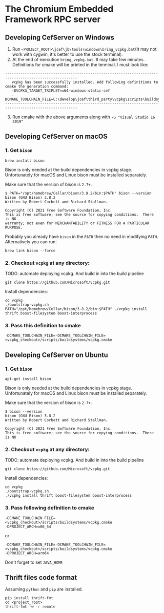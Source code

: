 # The Chromium Embedded Framework RPC server

## Developing CefServer on Windows

1. Run `<PROJECT_ROOT>\jcef\jb\tools\windows\bring_vcpkg.bat`(It may not work with cygwin, it's better to use the stock terminal).
2. At the end of execution `bring_vcpkg.bat`. It may take few minutes. Definitions for cmake will be printed in the terminal. I must look like: 
```
-------------------------------------------------------------------------------------------------------
   vcpkg has been successfully installed. Add following definitions to cmake the generation command:
   -DVCPKG_TARGET_TRIPLET=x64-windows-static-cef
   -DCMAKE_TOOLCHAIN_FILE=C:\develop\jcef\third_party\vcpkg\scripts\buildsystems\vcpkg.cmake
-------------------------------------------------------------------------------------------------------
```
3. Run cmake with the above arguments along with `-G "Visual Studio 16 2019"`

## Developing CefServer on macOS
### 1. Get `bison`
```
brew install bison
```
Bison is only needed at the build dependencies in vcpkg stage.
Unfortunately for macOS and Linux bison must be installed separately.

Make sure that the version of bison is `2.7+`.
```
$ PATH="/opt/homebrew/Cellar/bison/3.8.2/bin:$PATH" bison --version
bison (GNU Bison) 3.8.2
Written by Robert Corbett and Richard Stallman.

Copyright (C) 2021 Free Software Foundation, Inc.
This is free software; see the source for copying conditions.  There is NO
warranty; not even for MERCHANTABILITY or FITNESS FOR A PARTICULAR PURPOSE.
``` 
Probably you already have `bison` in the `PATH` then no need in modifying `PATH`. 
Alternatively you can run:
```
brew link bison --force
```

### 2. Checkout `vcpkg` at any directory:
TODO: automate deploying vcpkg. And build in into the build pipeline
```
git clone https://github.com/Microsoft/vcpkg.git
```
Install dependencies:
```
cd vcpkg
./bootstrap-vcpkg.sh
PATH="/opt/homebrew/Cellar/bison/3.8.2/bin:$PATH" ./vcpkg install thrift boost-filesystem boost-interprocess
```

### 3. Pass this definition to cmake
`-DCMAKE_TOOLCHAIN_FILE=-DCMAKE_TOOLCHAIN_FILE=<vcpkg_checkout>/scripts/buildsystems/vcpkg.cmake`

## Developing CefServer on Ubuntu
### 1. Get `bison`
```
apt-get install bison
```
Bison is only needed at the build dependencies in vcpkg stage.
Unfortunately for macOS and Linux bison must be installed separately.

Make sure that the version of bison is `2.7+`.
```
$ bison --version
bison (GNU Bison) 3.8.2
Written by Robert Corbett and Richard Stallman.

Copyright (C) 2021 Free Software Foundation, Inc.
This is free software; see the source for copying conditions.  There is NO
``` 

### 2. Checkout `vcpkg` at any directory:
TODO: automate deploying vcpkg. And build in into the build pipeline
```
git clone https://github.com/Microsoft/vcpkg.git
```
Install dependencies:
```
cd vcpkg
./bootstrap-vcpkg.sh
./vcpkg install thrift boost-filesystem boost-interprocess
```

### 3. Pass following definition to cmake
```
-DCMAKE_TOOLCHAIN_FILE=<vcpkg_checkout>/scripts/buildsystems/vcpkg.cmake
-DPROJECT_ARCH=x86_64
```
or
```
-DCMAKE_TOOLCHAIN_FILE=-DCMAKE_TOOLCHAIN_FILE=<vcpkg_checkout>/scripts/buildsystems/vcpkg.cmake
-DPROJECT_ARCH=arm64
```
Don't forget to set `JAVA_HOME`

## Thrift files code format
Assuming `python` and `pip` are installed.
```
pip install thrift-fmt
cd <project_root>
thrift-fmt -w -r remote
```